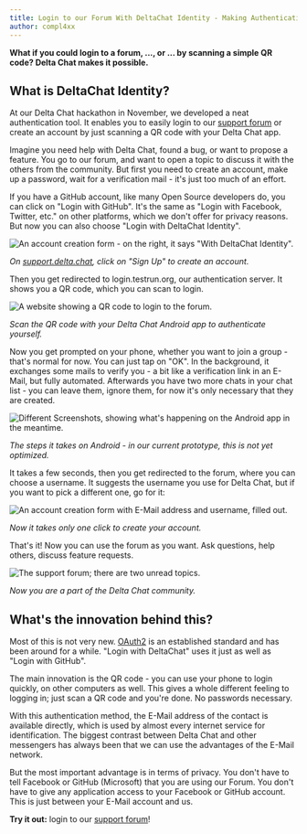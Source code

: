 ```yaml
---
title: Login to our Forum With DeltaChat Identity - Making Authentication Easy With a Simple QR Code
author: compl4xx
---
```



**What if you could login to a forum, ..., or ... by scanning a simple QR code? Delta Chat makes it possible.**


## What is DeltaChat Identity?

At our Delta Chat hackathon in November, we developed a neat authentication
tool. It enables you to easily login to our [support
forum](https://support.delta.chat/) or create an account by just scanning a QR
code with your Delta Chat app.

Imagine you need help with Delta Chat, found a bug, or want to propose a
feature. You go to our forum, and want to open a topic to discuss it with the
others from the community. But first you need to create an account, make up a
password, wait for a verification mail - it's just too much of an effort.

If you have a GitHub account, like many Open Source developers do, you can
click on "Login with GitHub". It's the same as "Login with Facebook, Twitter,
etc." on other platforms, which we don't offer for privacy reasons. But now
you can also choose "Login with DeltaChat Identity".

![An account creation form - on the right, it says "With DeltaChat
Identity".](../assets/blog/delta-chat-identity-forum-signup.png)

*On [support.delta.chat](https://support.delta.chat/), click on "Sign Up" to
create an account.*

Then you get redirected to login.testrun.org, our authentication server. It
shows you a QR code, which you can scan to login.

![A website showing a QR code to login to the
forum.](../assets/blog/delta-chat-identity-qr-code-scan.png)

*Scan the QR code with your Delta Chat Android app to authenticate yourself.*

Now you get prompted on your phone, whether you want to join a group - that's
normal for now. You can just tap on "OK". In the background, it exchanges some
mails to verify you - a bit like a verification link in an E-Mail, but fully
automated. Afterwards you have two more chats in your chat list - you can leave
them, ignore them, for now it's only necessary that they are created.

![Different Screenshots, showing what's happening on the Android app in the
meantime.](../assets/blog/delta-chat-identity-android-flow.png)

*The steps it takes on Android - in our current prototype, this is not yet
optimized.*

It takes a few seconds, then you get redirected to the forum, where you can
choose a username. It suggests the username you use for Delta Chat, but if you
want to pick a different one, go for it:

![An account creation form with E-Mail address and username, filled
out.](../assets/blog/delta-chat-identity-create-account.png)

*Now it takes only one click to create your account.*

That's it! Now you can use the forum as you want. Ask questions, help others,
discuss feature requests.

![The support forum; there are two unread
topics.](../assets/blog/delta-chat-identity-support-forum.png)

*Now you are a part of the Delta Chat community.*


## What's the innovation behind this?

Most of this is not very new. [OAuth2](https://oauth.net/2/) is an established
standard and has been around for a while. "Login with DeltaChat" uses it just
as well as "Login with GitHub".

The main innovation is the QR code - you can use your phone to login quickly,
on other computers as well. This gives a whole different feeling to logging
in; just scan a QR code and you're done. No passwords necessary.

With this authentication method, the E-Mail address of the contact is available
directly, which is used by almost every internet service for identification.
The biggest contrast between Delta Chat and other messengers has always been
that we can use the advantages of the E-Mail network.

But the most important advantage is in terms of privacy. You don't have to tell
Facebook or GitHub (Microsoft) that you are using our Forum. You don't have to
give any application access to your Facebook or GitHub account. This is just
between your E-Mail account and us.

**Try it out:** login to our [support forum](https://support.delta.chat/)!

